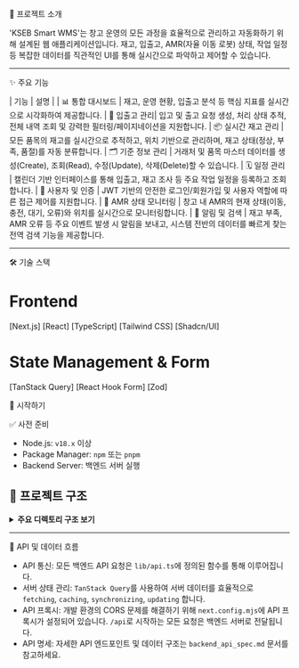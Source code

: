 

📜 프로젝트 소개

'KSEB Smart WMS'는 창고 운영의 모든 과정을 효율적으로 관리하고 자동화하기 위해 설계된 웹 애플리케이션입니다. 
재고, 입출고, AMR(자율 이동 로봇) 상태, 작업 일정 등 복잡한 데이터를 직관적인 UI를 통해 실시간으로 파악하고 제어할 수 있습니다.

---

✨ 주요 기능

| 기능 | 설명 |
| 📊 통합 대시보드 | 재고, 운영 현황, 입출고 분석 등 핵심 지표를 실시간으로 시각화하여 제공합니다. 
| 🚚 입출고 관리| 입고 및 출고 요청 생성, 처리 상태 추적, 전체 내역 조회 및 강력한 필터링/페이지네이션을 지원합니다. 
| 📦 실시간 재고 관리 | 모든 품목의 재고를 실시간으로 추적하고, 위치 기반으로 관리하며, 재고 상태(정상, 부족, 품절)를 자동 분류합니다. 
| 🗂️ 기준 정보 관리 | 거래처 및 품목 마스터 데이터를 생성(Create), 조회(Read), 수정(Update), 삭제(Delete)할 수 있습니다. 
| 🗓️ 일정 관리 | 캘린더 기반 인터페이스를 통해 입출고, 재고 조사 등 주요 작업 일정을 등록하고 조회합니다. 
| 🔐 사용자 및 인증 | JWT 기반의 안전한 로그인/회원가입 및 사용자 역할에 따른 접근 제어를 지원합니다. 
| 🤖 AMR 상태 모니터링 | 창고 내 AMR의 현재 상태(이동, 충전, 대기, 오류)와 위치를 실시간으로 모니터링합니다. 
| 🔔 알림 및 검색 | 재고 부족, AMR 오류 등 주요 이벤트 발생 시 알림을 보내고, 시스템 전반의 데이터를 빠르게 찾는 전역 검색 기능을 제공합니다. 

---

🛠️ 기술 스택

# Frontend
[Next.js]
[React]
[TypeScript]
[Tailwind CSS]
[Shadcn/UI]

# State Management & Form
[TanStack Query]
[React Hook Form]
[Zod]


🚀 시작하기

✅ 사전 준비

- Node.js: `v18.x` 이상
- Package Manager: `npm` 또는 `pnpm`
- Backend Server: 백엔드 서버 실행

## 📂 프로젝트 구조

<details>
<summary><strong>주요 디렉토리 구조 보기</strong></summary>

```
/
├── app/              # Next.js App Router 기반의 페이지 및 레이아웃
│   ├── (main)/       # 메인 레이아웃이 적용되는 페이지 그룹
│   └── ...
├── components/       # 재사용 가능한 UI 컴포넌트 (기능별, UI 요소별 그룹화)
│   ├── ui/           # Shadcn UI 컴포넌트
│   ├── auth/         # 인증 관련 컴포넌트
│   └── ...
├── contexts/         # 전역 상태 관리를 위한 React Context
├── lib/              # 핵심 로직 및 유틸리티
│   ├── api.ts        # 백엔드 API 호출 함수
│   ├── queries.ts    # TanStack Query를 위한 쿼리 키 및 함수
│   └── utils.ts      # 공통 유틸리티 함수
├── public/           # 정적 에셋 (이미지, 폰트 등)
├── styles/           # 전역 스타일시트
├── next.config.mjs   # Next.js 설정 파일 (프록시, 웹팩 최적화 등)
└── package.json      # 프로젝트 의존성 및 스크립트 정의
```

</details>

---

🔗 API 및 데이터 흐름

- API 통신: 모든 백엔드 API 요청은 `lib/api.ts`에 정의된 함수를 통해 이루어집니다.
- 서버 상태 관리: `TanStack Query`를 사용하여 서버 데이터를 효율적으로 `fetching`, `caching`, `synchronizing`, `updating` 합니다.
- API 프록시: 개발 환경의 CORS 문제를 해결하기 위해 `next.config.mjs`에 API 프록시가 설정되어 있습니다. `/api`로 시작하는 모든 요청은 백엔드 서버로 전달됩니다.
- API 명세: 자세한 API 엔드포인트 및 데이터 구조는 `backend_api_spec.md` 문서를 참고하세요.

